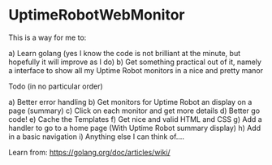 # UptimeRobotWebMonitor

This is a way for me to:

a) Learn golang (yes I know the code is not brilliant at the minute, but hopefully it will improve as I do)
b) Get something practical out of it, namely a interface to show all my Uptime Robot monitors in a nice and pretty manor

Todo (in no particular order)

a) Better error handling
b) Get monitors for Uptime Robot an display on a page (summary)
c) Click on each monitor and get more details
d) Better go code!
e) Cache the Templates
f) Get nice and valid HTML and CSS
g) Add a handler to go to a home page (With Uptime Robot summary display)
h) Add in a basic navigation
i) Anything else I can think of....



Learn from: https://golang.org/doc/articles/wiki/

